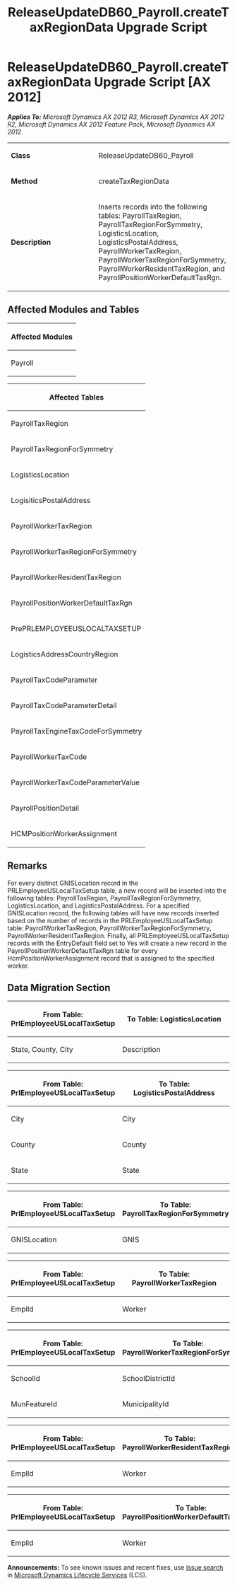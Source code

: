 ﻿---
title: ReleaseUpdateDB60_Payroll.createTaxRegionData Upgrade Script
TOCTitle: ReleaseUpdateDB60_Payroll.createTaxRegionData Upgrade Script
ms:assetid: 2d8a286c-3140-d680-5a09-417341992e68
ms:mtpsurl: https://msdn.microsoft.com/en-us/library/JJ735996(v=AX.60)
ms:contentKeyID: 49707413
ms.date: 05/18/2015
mtps_version: v=AX.60
---

# ReleaseUpdateDB60\_Payroll.createTaxRegionData Upgrade Script [AX 2012]


_**Applies To:** Microsoft Dynamics AX 2012 R3, Microsoft Dynamics AX 2012 R2, Microsoft Dynamics AX 2012 Feature Pack, Microsoft Dynamics AX 2012_

<table>
<colgroup>
<col style="width: 50%" />
<col style="width: 50%" />
</colgroup>
<tbody>
<tr class="odd">
<td><p><strong>Class</strong></p></td>
<td><p>ReleaseUpdateDB60_Payroll</p></td>
</tr>
<tr class="even">
<td><p><strong>Method</strong></p></td>
<td><p>createTaxRegionData</p></td>
</tr>
<tr class="odd">
<td><p><strong>Description</strong></p></td>
<td><p>Inserts records into the following tables: PayrollTaxRegion, PayrollTaxRegionForSymmetry, LogisticsLocation, LogisticsPostalAddress, PayrollWorkerTaxRegion, PayrollWorkerTaxRegionForSymmetry, PayrollWorkerResidentTaxRegion, and PayrollPositionWorkerDefaultTaxRgn.</p></td>
</tr>
</tbody>
</table>


## Affected Modules and Tables

<table>
<colgroup>
<col style="width: 100%" />
</colgroup>
<thead>
<tr class="header">
<th><p>Affected Modules</p></th>
</tr>
</thead>
<tbody>
<tr class="odd">
<td><p>Payroll</p></td>
</tr>
</tbody>
</table>


<table>
<colgroup>
<col style="width: 100%" />
</colgroup>
<thead>
<tr class="header">
<th><p>Affected Tables</p></th>
</tr>
</thead>
<tbody>
<tr class="odd">
<td><p>PayrollTaxRegion</p></td>
</tr>
<tr class="even">
<td><p>PayrollTaxRegionForSymmetry</p></td>
</tr>
<tr class="odd">
<td><p>LogisticsLocation</p></td>
</tr>
<tr class="even">
<td><p>LogisiticsPostalAddress</p></td>
</tr>
<tr class="odd">
<td><p>PayrollWorkerTaxRegion</p></td>
</tr>
<tr class="even">
<td><p>PayrollWorkerTaxRegionForSymmetry</p></td>
</tr>
<tr class="odd">
<td><p>PayrollWorkerResidentTaxRegion</p></td>
</tr>
<tr class="even">
<td><p>PayrollPositionWorkerDefaultTaxRgn</p></td>
</tr>
<tr class="odd">
<td><p>PrePRLEMPLOYEEUSLOCALTAXSETUP</p></td>
</tr>
<tr class="even">
<td><p>LogisticsAddressCountryRegion</p></td>
</tr>
<tr class="odd">
<td><p>PayrollTaxCodeParameter</p></td>
</tr>
<tr class="even">
<td><p>PayrollTaxCodeParameterDetail</p></td>
</tr>
<tr class="odd">
<td><p>PayrollTaxEngineTaxCodeForSymmetry</p></td>
</tr>
<tr class="even">
<td><p>PayrollWorkerTaxCode</p></td>
</tr>
<tr class="odd">
<td><p>PayrollWorkerTaxCodeParameterValue</p></td>
</tr>
<tr class="even">
<td><p>PayrollPositionDetail</p></td>
</tr>
<tr class="odd">
<td><p>HCMPositionWorkerAssignment</p></td>
</tr>
</tbody>
</table>


## Remarks

For every distinct GNISLocation record in the PRLEmployeeUSLocalTaxSetup table, a new record will be inserted into the following tables: PayrollTaxRegion, PayrollTaxRegionForSymmetry, LogisticsLocation, and LogisticsPostalAddress. For a specified GNISLocation record, the following tables will have new records inserted based on the number of records in the PRLEmployeeUSLocalTaxSetup table: PayrollWorkerTaxRegion, PayrollWorkerTaxRegionForSymmetry, PayrollWorkerResidentTaxRegion. Finally, all PRLEmployeeUSLocalTaxSetup records with the EntryDefault field set to Yes will create a new record in the PayrollPositionWorkerDefaultTaxRgn table for every HcmPositionWorkerAssignment record that is assigned to the specified worker.

## Data Migration Section

<table>
<colgroup>
<col style="width: 50%" />
<col style="width: 50%" />
</colgroup>
<thead>
<tr class="header">
<th><p>From Table: PrlEmployeeUSLocalTaxSetup</p></th>
<th><p>To Table: LogisticsLocation</p></th>
</tr>
</thead>
<tbody>
<tr class="odd">
<td><p>State, County, City</p></td>
<td><p>Description</p></td>
</tr>
</tbody>
</table>


<table>
<colgroup>
<col style="width: 50%" />
<col style="width: 50%" />
</colgroup>
<thead>
<tr class="header">
<th><p>From Table: PrlEmployeeUSLocalTaxSetup</p></th>
<th><p>To Table: LogisticsPostalAddress</p></th>
</tr>
</thead>
<tbody>
<tr class="odd">
<td><p>City</p></td>
<td><p>City</p></td>
</tr>
<tr class="even">
<td><p>County</p></td>
<td><p>County</p></td>
</tr>
<tr class="odd">
<td><p>State</p></td>
<td><p>State</p></td>
</tr>
</tbody>
</table>


<table>
<colgroup>
<col style="width: 50%" />
<col style="width: 50%" />
</colgroup>
<thead>
<tr class="header">
<th><p>From Table: PrlEmployeeUSLocalTaxSetup</p></th>
<th><p>To Table: PayrollTaxRegionForSymmetry</p></th>
</tr>
</thead>
<tbody>
<tr class="odd">
<td><p>GNISLocation</p></td>
<td><p>GNIS</p></td>
</tr>
</tbody>
</table>


<table>
<colgroup>
<col style="width: 50%" />
<col style="width: 50%" />
</colgroup>
<thead>
<tr class="header">
<th><p>From Table: PrlEmployeeUSLocalTaxSetup</p></th>
<th><p>To Table: PayrollWorkerTaxRegion</p></th>
</tr>
</thead>
<tbody>
<tr class="odd">
<td><p>EmplId</p></td>
<td><p>Worker</p></td>
</tr>
</tbody>
</table>


<table>
<colgroup>
<col style="width: 50%" />
<col style="width: 50%" />
</colgroup>
<thead>
<tr class="header">
<th><p>From Table: PrlEmployeeUSLocalTaxSetup</p></th>
<th><p>To Table: PayrollWorkerTaxRegionForSymmetry</p></th>
</tr>
</thead>
<tbody>
<tr class="odd">
<td><p>SchoolId</p></td>
<td><p>SchoolDistrictId</p></td>
</tr>
<tr class="even">
<td><p>MunFeatureId</p></td>
<td><p>MunicipalityId</p></td>
</tr>
</tbody>
</table>


<table>
<colgroup>
<col style="width: 50%" />
<col style="width: 50%" />
</colgroup>
<thead>
<tr class="header">
<th><p>From Table: PrlEmployeeUSLocalTaxSetup</p></th>
<th><p>To Table: PayrollWorkerResidentTaxRegion</p></th>
</tr>
</thead>
<tbody>
<tr class="odd">
<td><p>EmplId</p></td>
<td><p>Worker</p></td>
</tr>
</tbody>
</table>


<table>
<colgroup>
<col style="width: 50%" />
<col style="width: 50%" />
</colgroup>
<thead>
<tr class="header">
<th><p>From Table: PrlEmployeeUSLocalTaxSetup</p></th>
<th><p>To Table: PayrollPositionWorkerDefaultTaxRegion</p></th>
</tr>
</thead>
<tbody>
<tr class="odd">
<td><p>Emplid</p></td>
<td><p>Worker</p></td>
</tr>
</tbody>
</table>

  
**Announcements:** To see known issues and recent fixes, use [Issue search](http://go.microsoft.com/fwlink/?linkid=389258) in [Microsoft Dynamics Lifecycle Services](http://go.microsoft.com/fwlink/?linkid=306505) (LCS).

